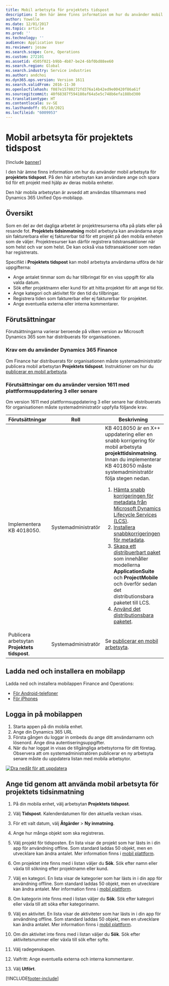 ```yaml
---
title: Mobil arbetsyta för projektets tidspost
description: I den här ämne finns information om hur du använder mobil arbetsyta för projektets tidspost. På den här arbetsytan kan användare ange och spara tid för ett projekt med hjälp av deras mobila enheter.
author: Yowelle
ms.date: 12/01/2017
ms.topic: article
ms.prod: ''
ms.technology: ''
audience: Application User
ms.reviewer: josaw
ms.search.scope: Core, Operations
ms.custom: 272101
ms.assetid: 4505f021-b9bb-4b87-be24-6bf0bd88ee60
ms.search.region: Global
ms.search.industry: Service industries
ms.author: andchoi
ms.dyn365.ops.version: Version 1611
ms.search.validFrom: 2016-11-30
ms.openlocfilehash: f087e15780272fd376a14b42ed9e00420f86a61f
ms.sourcegitcommit: 40f68387f594180af64a5e5c748b6efa188bd300
ms.translationtype: HT
ms.contentlocale: sv-SE
ms.lasthandoff: 05/10/2021
ms.locfileid: "6009953"
---
```

# <a name="project-time-entry-mobile-workspace"></a>Mobil arbetsyta för projektets tidspost

[!include [banner](../includes/banner.md)]

I den här ämne finns information om hur du använder mobil arbetsyta för **projektets tidspost**. På den här arbetsytan kan användare ange och spara tid för ett projekt med hjälp av deras mobila enheter.

Den här mobila arbetsytan är avsedd att användas tillsammans med Dynamics 365 Unified Ops-mobilapp. 

## <a name="overview"></a>Översikt
Som en del av det dagliga arbetet är projektresurserna ofta på plats eller på resande fot. **Projektets tidsinmatning** mobil arbetsyta kan användarna ange sin fakturerbara eller ej fakturerbar tid för ett projekt på den mobila enheten som de väljer. Projektresurser kan därför registrera tidstransaktioner när som helst och var som helst. De kan också visa tidtransaktioner som redan har registrerats. 

Specifikt i **Projektets tidspost** kan mobil arbetsyta användarna utföra de här uppgifterna:

-   Ange antalet timmar som du har tillbringat för en viss uppgift för alla valda datum.
-   Sök efter projektnamn eller kund för att hitta projektet för att ange tid för.
-   Ange kategori och aktivitet för den tid du tillbringar.
-   Registrera tiden som fakturerbar eller ej fakturerbar för projektet.
-   Ange eventuella externa eller interna kommentarer.

## <a name="prerequisites"></a>Förutsättningar
Förutsättningarna varierar beroende på vilken version av Microsoft Dynamics 365 som har distribuerats för organisationen.

### <a name="prerequisites-if-you-use-dynamics-365-finance"></a>Krav om du använder Dynamics 365 Finance
Om Finance har distribuerats för organisationen måste systemadministratör publicera mobil arbetsytan **Projektets tidspost**. Instruktioner om hur du [publicerar en mobil arbetsyta](/dynamics365/fin-ops-core/dev-itpro/mobile-apps/publish-mobile-workspace).

### <a name="prerequisites-if-you-use-version-1611-with-platform-update-3-or-later"></a>Förutsättningar om du använder version 1611 med plattformsuppdatering 3 eller senare
Om version 1611 med plattformsuppdatering 3 eller senare har distribuerats för organisationen måste systemadministratör uppfylla följande krav. 

<table>
<thead>
<tr class="header">
<th>Förutsättningar</th>
<th>Roll</th>
<th>Beskrivning</th>
</tr>
</thead>
<tbody>
<tr class="odd">

<td>Implementera KB 4018050.</td>
<td>Systemadministratör</td>
<td>KB 4018050 är en X++ uppdatering eller en snabb korrigering för mobil arbetsyta <strong>projekttidsinmatning</strong>. Innan du implementerar KB 4018050 måste systemadministratör följa stegen nedan.
<ol>
<li><a href="/dynamics365/fin-ops-core/dev-itpro/migration-upgrade/download-hotfix-lcs">Hämta snabb korrigeringen för metadata från Microsoft Dynamics Lifecycle Services (LCS)</a>.</li>
<li><a href="/dynamics365/fin-ops-core/dev-itpro/migration-upgrade/install-metadata-hotfix-package">Installera snabbkorrigeringen för metadata</a>.</li>
<li><a href="/dynamics365/fin-ops-core/dev-itpro/deployment/create-apply-deployable-package">Skapa ett distribuerbart paket</a> som innehåller modellerna <strong>ApplicationSuite</strong> och <strong>ProjectMobile</strong> och överför sedan det distributionsbara paketet till LCS.</li>
<li><a href="/dynamics365/fin-ops-core/dev-itpro/deployment/apply-deployable-package-system">Använd det distributionsbara paketet</a>.</li>

</ol></td>
</tr>
<tr class="even">
<td>Publicera arbetsytan <strong>Projektets tidspost</strong>.</td>
<td>Systemadministratör</td>
<td>Se <a href="/dynamics365/fin-ops-core/dev-itpro/mobile-apps/publish-mobile-workspace">publicerar en mobil arbetsyta</a>.</td>
</tr>
</tbody>
</table>

## <a name="download-and-install-the-mobile-app"></a>Ladda ned och installera en mobilapp

Ladda ned och installera mobilappen Finance and Operations:

-   [För Android-telefoner](https://go.microsoft.com/fwlink/?linkid=850662)
-   [För iPhones](https://go.microsoft.com/fwlink/?linkid=850663)

## <a name="sign-in-to-the-mobile-app"></a>Logga in på mobilappen
1.  Starta appen på din mobila enhet.
2.  Ange din Dynamics 365 URL
3.  Första gången du loggar in ombeds du ange ditt användarnamn och lösenord. Ange dina autentiseringsuppgifter.
4.  När du har loggat in visas de tillgängliga arbetsytorna för ditt företag. Observera att om systemadministratören publicerar en ny arbetsyta senare måste du uppdatera listan med mobila arbetsytor.

[![Dra nedåt för att uppdatera](./media/pull-to-refresh-list-of-workspaces-183x300.png)](./media/pull-to-refresh-list-of-workspaces.png)

## <a name="enter-time-by-using-the-project-time-entry-mobile-workspace"></a>Ange tid genom att använda mobil arbetsyta för projektets tidsinmatning
1.  På din mobila enhet, välj arbetsytan **Projektets tidspost**.
2.  Välj **Tidspost**. Kalenderdatumen för den aktuella veckan visas.
3.  För ett valt datum, välj **Åtgärder** &gt; **Ny inmatning**.
4.  Ange hur många objekt som ska registreras.
5.  Välj projekt för tidsposten. En lista visar de projekt som har lästs in i din app för användning offline. Som standard laddas 50 objekt, men en utvecklare kan ändra antalet. Mer information finns i [mobil plattform](/dynamics365/fin-ops-core/dev-itpro/mobile-apps/mobile-app-home-page).
6.  Om projektet inte finns med i listan väljer du **Sök**. Sök efter namn eller växla till sökning efter projektnamn eller kund.
7.  Välj en kategori. En lista visar de kategorier som har lästs in i din app för användning offline. Som standard laddas 50 objekt, men en utvecklare kan ändra antalet. Mer information finns i [mobil plattform](/dynamics365/fin-ops-core/dev-itpro/mobile-apps/mobile-app-home-page).
8.  Om kategorin inte finns med i listan väljer du **Sök**. Sök efter kategori eller växla till att söka efter kategorinamn.
9.  Välj en aktivitet. En lista visar de aktiviteter som har lästs in i din app för användning offline. Som standard laddas 50 objekt, men en utvecklare kan ändra antalet. Mer information finns i [mobil plattform](/dynamics365/fin-ops-core/dev-itpro/mobile-apps/mobile-app-home-page).
10. Om din aktivitet inte finns med i listan väljer du **Sök**. Sök efter aktivitetsnummer eller växla till sök efter syfte.

11. Välj radegenskapen.
12. Valfritt: Ange eventuella externa och interna kommentarer.
13. Välj **Utfört**.


[!INCLUDE[footer-include](../includes/footer-banner.md)]